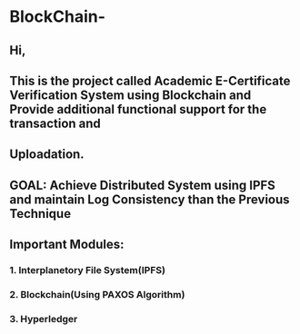 # BlockChain-

## Hi,

##   This is the project called Academic E-Certificate Verification System using Blockchain and Provide additional functional support for the transaction and 
##   Uploadation.

##  GOAL: Achieve Distributed System using IPFS and maintain Log Consistency than the Previous Technique

## Important Modules:

###   1. Interplanetory File System(IPFS)
###   2. Blockchain(Using PAXOS Algorithm)
###   3. Hyperledger

  

